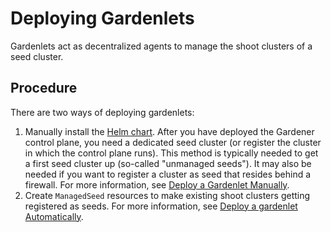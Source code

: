 # Deploying Gardenlets

Gardenlets act as decentralized agents to manage the shoot clusters of a seed cluster.

## Procedure

There are two ways of deploying gardenlets:

1. Manually install the [Helm chart](../../charts/gardener/gardenlet).
   After you have deployed the Gardener control plane, you need a dedicated seed cluster (or register the cluster in which the control plane runs).
   This method is typically needed to get a first seed cluster up (so-called "unmanaged seeds").
   It may also be needed if you want to register a cluster as seed that resides behind a firewall.
   For more information, see [Deploy a Gardenlet Manually](deploy_gardenlet_manually.md).
2. Create `ManagedSeed` resources to make existing shoot clusters getting registered as seeds.
   For more information, see [Deploy a gardenlet Automatically](deploy_gardenlet_automatically.md).
